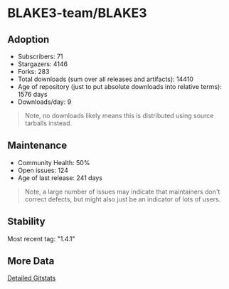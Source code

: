 # BLAKE3-team/BLAKE3

## Adoption

- Subscribers: 71
- Stargazers: 4146
- Forks: 283
- Total downloads (sum over all releases and artifacts): 14410
- Age of repository (just to put absolute downloads into relative terms): 1576 days
- Downloads/day: 9

> Note, no downloads likely means this is distributed using source tarballs instead.

## Maintenance

- Community Health: 50%
- Open issues: 124
- Age of last release: 241 days

> Note, a large number of issues may indicate that maintainers don't correct defects, but might also
> just be an indicator of lots of users.

## Stability

Most recent tag: "1.4.1"

## More Data

[Detailed Gitstats](/bazel-catalog/gitstats/BLAKE3-team/BLAKE3)

